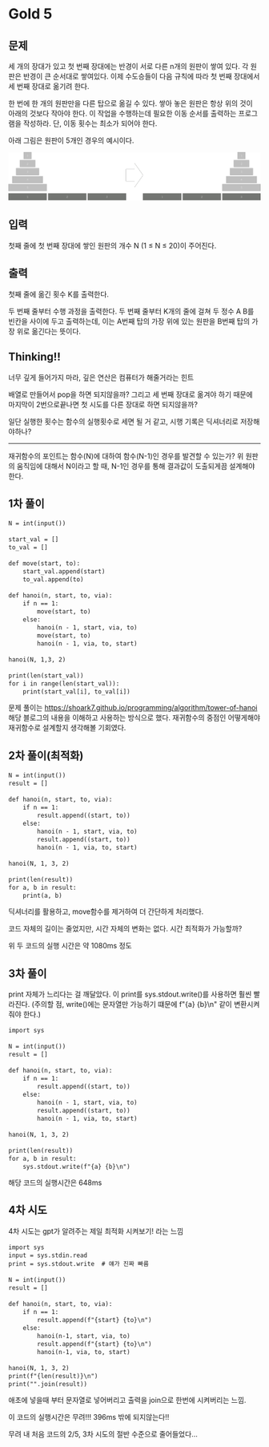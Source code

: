 # Gold 5

## 문제
세 개의 장대가 있고 첫 번째 장대에는 반경이 서로 다른 n개의 원판이 쌓여 있다. 각 원판은 반경이 큰 순서대로 쌓여있다. 이제 수도승들이 다음 규칙에 따라 첫 번째 장대에서 세 번째 장대로 옮기려 한다.

한 번에 한 개의 원판만을 다른 탑으로 옮길 수 있다.
쌓아 놓은 원판은 항상 위의 것이 아래의 것보다 작아야 한다.
이 작업을 수행하는데 필요한 이동 순서를 출력하는 프로그램을 작성하라. 단, 이동 횟수는 최소가 되어야 한다.

아래 그림은 원판이 5개인 경우의 예시이다.

![img.png](img.png)

## 입력
첫째 줄에 첫 번째 장대에 쌓인 원판의 개수 N (1 ≤ N ≤ 20)이 주어진다.

## 출력
첫째 줄에 옮긴 횟수 K를 출력한다.

두 번째 줄부터 수행 과정을 출력한다. 두 번째 줄부터 K개의 줄에 걸쳐 두 정수 A B를 빈칸을 사이에 두고 출력하는데, 이는 A번째 탑의 가장 위에 있는 원판을 B번째 탑의 가장 위로 옮긴다는 뜻이다.

## Thinking!!
너무 깊게 들어가지 마라, 깊은 연산은 컴퓨터가 해줄거라는 힌트

배열로 만들어서 pop을 하면 되지않을까? 그리고 세 번째 장대로 옮겨야 하기 때문에
마지막이 2번으로끝나면 첫 시도를 다른 장대로 하면 되지않을까?

일단 실행한 횟수는 함수의 실행횟수로 세면 될 거 같고,
시행 기록은 딕셔너리로 저장해야하나?

--------------------------------

재귀함수의 포인트는 함수(N)에 대하여 함수(N-1)인 경우를 발견할 수 있는가?
위 원판의 움직임에 대해서 N이라고 할 때, N-1인 경우를 통해 결과값이 도출되게끔 설계해야 한다.


## 1차 풀이

    N = int(input())
    
    start_val = []
    to_val = []
    
    def move(start, to):
        start_val.append(start)
        to_val.append(to)
    
    def hanoi(n, start, to, via):
        if n == 1:
            move(start, to)
        else:
            hanoi(n - 1, start, via, to)
            move(start, to)
            hanoi(n - 1, via, to, start)
    
    hanoi(N, 1,3, 2)
    
    print(len(start_val))
    for i in range(len(start_val)):
        print(start_val[i], to_val[i])

문제 풀이는 https://shoark7.github.io/programming/algorithm/tower-of-hanoi
해당 블로그의 내용을 이해하고 사용하는 방식으로 했다.
재귀함수의 중점인 어떻게해야 재귀함수로 설계할지 생각해볼 기회였다.

## 2차 풀이(최적화)

    N = int(input())
    result = []
    
    def hanoi(n, start, to, via):
        if n == 1:
            result.append((start, to))
        else:
            hanoi(n - 1, start, via, to)
            result.append((start, to))
            hanoi(n - 1, via, to, start)
    
    hanoi(N, 1, 3, 2)
    
    print(len(result))
    for a, b in result:
        print(a, b)

딕셔너리를 활용하고, move함수를 제거하여 더 간단하게 처리했다.

코드 자체의 길이는 줄었지만, 시간 자체의 변화는 없다.
시간 최적화가 가능할까?

위 두 코드의 실행 시간은 약 1080ms 정도

## 3차 풀이
print 자체가 느리다는 걸 깨달았다.
이 print를 sys.stdout.write()를 사용하면 훨씬 빨라진다.
(주의할 점, write()에는 문자열만 가능하기 떄문에 f"{a} {b}\n" 같이 변환시켜줘야 한다.)
    
    import sys
    
    N = int(input())
    result = []
    
    def hanoi(n, start, to, via):
        if n == 1:
            result.append((start, to))
        else:
            hanoi(n - 1, start, via, to)
            result.append((start, to))
            hanoi(n - 1, via, to, start)
    
    hanoi(N, 1, 3, 2)
    
    print(len(result))
    for a, b in result:
        sys.stdout.write(f"{a} {b}\n")

해당 코드의 실행시간은 648ms

## 4차 시도

4차 시도는 gpt가 알려주는 제일 최적화 시켜보기! 라는 느낌

    import sys
    input = sys.stdin.read
    print = sys.stdout.write  # 얘가 진짜 빠름
    
    N = int(input())
    result = []
    
    def hanoi(n, start, to, via):
        if n == 1:
            result.append(f"{start} {to}\n")
        else:
            hanoi(n-1, start, via, to)
            result.append(f"{start} {to}\n")
            hanoi(n-1, via, to, start)
    
    hanoi(N, 1, 3, 2)
    print(f"{len(result)}\n")
    print("".join(result))

애초에 넣을때 부터 문자열로 넣어버리고 출력을 join으로 한번에 시켜버리는 느낌.

이 코드의 실행시간은 무려!!! 396ms 밖에 되지않는다!!

무려 내 처음 코드의 2/5, 3차 시도의 절반 수준으로 줄어들었다...